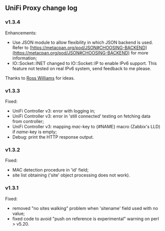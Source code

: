 ## UniFi Proxy change log 

### v1.3.4
Enhancements:
 - Use JSON module to allow flexibility in which JSON backend is used. Refer to [https://metacpan.org/pod/JSON#CHOOSING-BACKEND](https://metacpan.org/pod/JSON#CHOOSING-BACKEND) for more information;
 - IO::Socket::INET changed to IO::Socket::IP to enable IPv6 support. This feature not tested on real IPv6 system, send feedback to me please.

Thanks to [Ross Williams](https://github.com/overhacked) for ideas.


### v1.3.3
Fixed:
- UniFi Controller v3: error with logging in;
- UniFi Controller v3: error in 'still connected' testing on fetching data from controller;
- UniFi Controller v3: mapping _mac_-key to {#NAME} macro (Zabbix's LLD) if _name_-key is empty;
- Debug: print the HTTP response output.

### v1.3.2
Fixed:
- MAC detection procedure in 'id' field;
- site list obtaining ('site' object processing does not work).

### v1.3.1
Fixed:
- removed "no sites walking" problem when 'sitename' field  used with no value;
- fixed code to avoid "push on reference is experimental" warning on perl > v5.20.

